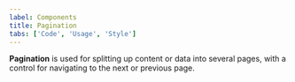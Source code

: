```yaml
---
label: Components
title: Pagination
tabs: ['Code', 'Usage', 'Style']
---
```


<page-intro>**Pagination** is used for splitting up content or data into several pages, with a control for navigating to the next or previous page.</page-intro>

<component 
    name="Pagination"
    component="pagination" 
    variation="pagination"
    codepen="MOEwbp"
    hasReactVersion="true"
    hasAngularVersion="true"
    >
</component>

<component-docs component="pagination"></component-docs>
